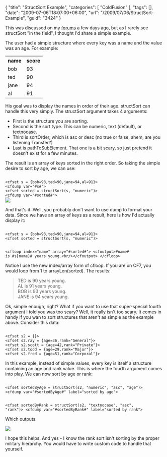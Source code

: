 {
	"title": "StructSort Example",
	"categories": [
		"ColdFusion"
	],
	"tags": [],
	"date": "2009-07-06T18:07:00+06:00",
	"url": "/2009/07/06/StructSort-Example",
	"guid": "3424"
}

This was discussed on my <a href="http://www.raymondcamden.com/forums">forums</a> a few days ago, but as I rarely see structSort "in the field", I thought I'd share a simple example.
<!--more-->
The user had a simple structure where every key was a name and the value was an age. For example:

<table>
<tr>
<th>name</th>
<th>score</th>
</tr>
<tr>
<td>bob</td><td>93</td>
</tr>
<tr>
<td>ted</td><td>90</td>
</tr>
<tr>
<td>jane</td><td>94</td>
</tr>
<tr>
<td>al</td><td>91</td>
</tr>
</table>

His goal was to display the names in order of their age. structSort can handle this very simply. The structSort argument takes 4 arguments:

<ul>
<li>First is the structure you are sorting.
<li>Second is the sort type. This can be numeric, text (default), or textnocase.
<li>Third is sortOrder, which is asc or desc (no true or false, ahem, are you listening Transfer?)
<li>Last is pathToSubElement. That one is a bit scary, so just pretend it doesn't exist for a few minutes.
</ul>

The result is an array of keys sorted in the right order. So taking the simple desire to sort by age, we can use:

<code>
&lt;cfset s = {bob=93,ted=90,jane=94,al=91}&gt;
&lt;cfdump var="#s#"&gt;
&lt;cfset sorted = structSort(s, "numeric")&gt;
&lt;cfdump var="#sorted#"&gt;
</code>

<img src="http://static.raymondcamden.com/images/cfjedi//Picture 170.png">

And that's it. Well, you probably don't want to use dump to format your data. Since we have an array of keys as a result, here is how I'd actually display it:

<code>
&lt;cfset s = {bob=93,ted=90,jane=94,al=91}&gt;
&lt;cfset sorted = structSort(s, "numeric")&gt;

&lt;cfloop index="name" array="#sorted#"&gt;
	&lt;cfoutput&gt;#name# is #s[name]# years young.&lt;br/&gt;&lt;/cfoutput&gt;
&lt;/cfloop&gt;
</code>

Notice I use the new index/array form of cfloop. If you are on CF7, you would loop from 1 to arrayLen(sorted). The results:

<blockquote>
<p>
TED is 90 years young.<br/>
AL is 91 years young.<br/>
BOB is 93 years young.<br/>
JANE is 94 years young.<br/>
</p>
</blockquote>

Ok, simple enough, right? What if you want to use that super-special fourth argument I told you was too scary? Well, it really isn't too scary. It comes in handy if you wan to sort structures that aren't as simple as the example above. Consider this data:

<code>
&lt;cfset s2 = {}&gt;
&lt;cfset s2.ray = {age=36,rank="General"}&gt;
&lt;cfset s2.scott = {age=42,rank="Private"}&gt;
&lt;cfset s2.todd = {age=29,rank="Major"}&gt;
&lt;cfset s2.fred = {age=51,rank="Corporal"}&gt;
</code>

In this example, instead of simple values, every key is itself a structure containing an age and rank value. This is where the fourth argument comes into play. We can now sort by age or rank:

<code>
&lt;cfset sortedByAge = structSort(s2, "numeric", "asc", "age")&gt;
&lt;cfdump var="#sortedByAge#" label="sorted by age"&gt;

&lt;cfset sortedByRank = structSort(s2, "textnocase", "asc", "rank")&gt;
&lt;cfdump var="#sortedByRank#" label="sorted by rank"&gt;
</code>

Which outputs:

<img src="http://static.raymondcamden.com/images/cfjedi//Picture 245.png">

I hope this helps. And yes - I know the rank sort isn't sorting by the proper military hierarchy. You would have to write custom code to handle that yourself.
